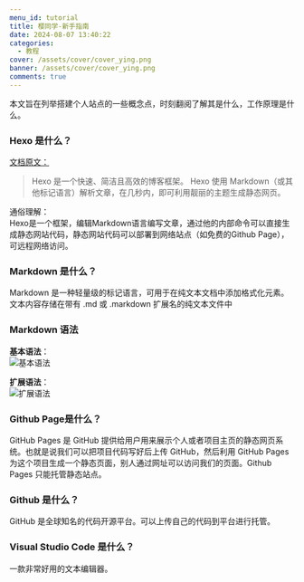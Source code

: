 ```yaml
---
menu_id: tutorial
title: 樱同学-新手指南
date: 2024-08-07 13:40:22 
categories: 
  - 教程
cover: /assets/cover/cover_ying.png
banner: /assets/cover/cover_ying.png
comments: true
---
```


本文旨在列举搭建个人站点的一些概念点，时刻翻阅了解其是什么，工作原理是什么。
### Hexo 是什么？
[文档原文：](https://hexo.io/zh-cn/docs/)  
> Hexo 是一个快速、简洁且高效的博客框架。 Hexo 使用 Markdown（或其他标记语言）解析文章，在几秒内，即可利用靓丽的主题生成静态网页。

通俗理解：  
Hexo是一个框架，编辑Markdown语言编写文章，通过他的内部命令可以直接生成静态网站代码，静态网站代码可以部署到网络站点（如免费的Github Page），可远程网络访问。
### Markdown 是什么？
Markdown 是一种轻量级的标记语言，可用于在纯文本文档中添加格式化元素。文本内容存储在带有 .md 或 .markdown 扩展名的纯文本文件中
### Markdown 语法
**基本语法**：  
![基本语法](markdown_base.png)

**扩展语法**：  
![扩展语法](markdown_extend.png)
### Github Page是什么？
GitHub Pages 是 GitHub 提供给用户用来展示个人或者项目主页的静态网页系统。也就是说我们可以把项目代码写好后上传 GitHub，然后利用 GitHub Pages 为这个项目生成一个静态页面，别人通过网址可以访问我们的页面。Github Pages 只能托管静态站点。
### Github 是什么？
GitHub 是全球知名的代码开源平台。可以上传自己的代码到平台进行托管。
### Visual Studio Code 是什么？
一款非常好用的文本编辑器。